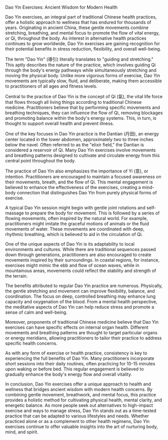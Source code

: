 Dao Yin Exercises: Ancient Wisdom for Modern Health

Dao Yin exercises, an integral part of traditional Chinese health practices, offer a holistic approach to wellness that has endured for thousands of years. Originating in ancient China, these gentle movements combine stretching, breathing, and mental focus to promote the flow of vital energy, or Qi, throughout the body. As interest in alternative health practices continues to grow worldwide, Dao Yin exercises are gaining recognition for their potential benefits in stress reduction, flexibility, and overall well-being.

The term "Dao Yin" (導引) literally translates to "guiding and stretching." This aptly describes the nature of the practice, which involves guiding Qi through the body's energy pathways while simultaneously stretching and moving the physical body. Unlike more vigorous forms of exercise, Dao Yin movements are typically slow, fluid, and deliberate, making them accessible to practitioners of all ages and fitness levels.

Central to the practice of Dao Yin is the concept of Qi (氣), the vital life force that flows through all living things according to traditional Chinese medicine. Practitioners believe that by performing specific movements and breathing techniques, they can influence the flow of Qi, removing blockages and promoting balance within the body's energy systems. This, in turn, is thought to support overall health and prevent illness.

One of the key focuses in Dao Yin practice is the Dantian (丹田), an energy center located in the lower abdomen, approximately two to three inches below the navel. Often referred to as the "elixir field," the Dantian is considered a reservoir of Qi. Many Dao Yin exercises involve movements and breathing patterns designed to cultivate and circulate energy from this central point throughout the body.

The practice of Dao Yin also emphasizes the importance of Yi (意), or intention. Practitioners are encouraged to maintain a focused awareness on their movements, breath, and the flow of Qi. This mental engagement is believed to enhance the effectiveness of the exercises, creating a mind-body connection that distinguishes Dao Yin from purely physical forms of exercise.

A typical Dao Yin session might begin with gentle joint rotations and self-massage to prepare the body for movement. This is followed by a series of flowing movements, often inspired by the natural world. For example, practitioners might imitate the graceful motions of animals or the fluid movements of water. These movements are coordinated with deep, rhythmic breathing, which is believed to aid in the circulation of Qi.

One of the unique aspects of Dao Yin is its adaptability to local environments and cultures. While there are traditional sequences passed down through generations, practitioners are also encouraged to create movements inspired by their surroundings. In coastal regions, for instance, exercises might mimic the ebb and flow of ocean waves, while in mountainous areas, movements could reflect the stability and strength of the terrain.

The benefits attributed to regular Dao Yin practice are numerous. Physically, the gentle stretching and movement can improve flexibility, balance, and coordination. The focus on deep, controlled breathing may enhance lung capacity and oxygenation of the blood. From a mental health perspective, the meditative aspects of Dao Yin can help reduce stress and promote a sense of calm and well-being.

Moreover, proponents of traditional Chinese medicine believe that Dao Yin exercises can have specific effects on internal organ health. Different movements and breathing patterns are thought to target particular organs or energy meridians, allowing practitioners to tailor their practice to address specific health concerns.

As with any form of exercise or health practice, consistency is key to experiencing the full benefits of Dao Yin. Many practitioners incorporate short sessions into their daily routines, often practicing for 10-15 minutes upon waking or before bed. This regular engagement is believed to gradually enhance the body's energy flow and overall vitality.

In conclusion, Dao Yin exercises offer a unique approach to health and wellness that bridges ancient wisdom with modern health concerns. By combining gentle movement, breathwork, and mental focus, this practice provides a holistic method for cultivating physical health, mental clarity, and energetic balance. As more people seek out alternatives to high-impact exercise and ways to manage stress, Dao Yin stands out as a time-tested practice that can be adapted to various lifestyles and needs. Whether practiced alone or as a complement to other health regimens, Dao Yin exercises continue to offer valuable insights into the art of nurturing body, mind, and spirit.